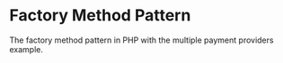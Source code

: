 # Factory Method Pattern

The factory method pattern in PHP with the multiple payment providers example.
